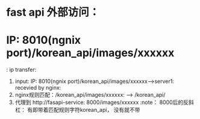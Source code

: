 #  fast api 外部访问：
# IP: 8010(ngnix port)/korean_api/images/xxxxxx
 : ip transfer:
 1. input: IP: 8010(ngnix port)/korean_api/images/xxxxxx-->server1: recevied by nginx: 
 2. nginx规则匹配：/korean_api/images/xxxxxx: --> /korean_api/
 3. 代理到 http://fasapi-service: 8000/images/xxxxxx
    :note： 8000后的反斜杠： 有即带着匹配规则字符korean_api， 没有就不带

